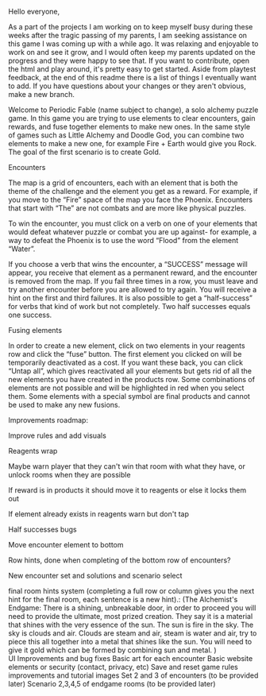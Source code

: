 
Hello everyone,

As a part of the projects I am working on to keep myself busy during these weeks after the tragic passing of my parents, I am seeking assistance on this game I was coming up with a while ago. It was relaxing and enjoyable to work on and see it grow, and I would often keep my parents updated on the progress and they were happy to see that. If you want to contribute, open the html and play around, it's pretty easy to get started. Aside from playtest feedback, at the end of this readme there is a list of things I eventually want to add. If you have questions about your changes or they aren't obvious, make a new branch. 




Welcome to Periodic Fable (name subject to change), a solo alchemy puzzle game. In this game you are trying to use elements to clear encounters, gain rewards, and fuse together elements to make new ones. In the same style of games such as Little Alchemy and Doodle God, you can combine two elements to make a new one, for example Fire + Earth would give you Rock. The goal of the first scenario is to create Gold. 

Encounters

The map is a grid of encounters, each with an element that is both the theme of the challenge and the element you get as a reward. For example, if you move to the “Fire” space of the map you face the Phoenix. Encounters that start with “The” are not combats and are more like physical puzzles. 

To win the encounter, you must click on a verb on one of your elements that would defeat whatever puzzle or combat you are up against- for example, a way to defeat the Phoenix is to use the word “Flood” from the element “Water”. 

If you choose a verb that wins the encounter, a “SUCCESS” message will appear, you receive that element as a permanent reward, and the encounter is removed from the map. If you fail three times in a row, you must leave and try another encounter before you are allowed to try again. You will receive a hint on the first and third failures. It is also possible to get a “half-success” for verbs that kind of work but not completely. Two half successes equals one success. 

Fusing elements

In order to create a new element, click on two elements in your reagents row and click the “fuse” button. The first element you clicked on will be temporarily deactivated as a cost. If you want these back, you can click “Untap all”, which gives reactivated all your elements but gets rid of all the new elements you have created in the products row. Some combinations of elements are not possible and will be highlighted in red when you select them. Some elements with a special symbol are final products and cannot be used to make any new fusions. 


Improvements roadmap: 

Improve rules and add visuals

Reagents wrap

Maybe warn player that they can't win that room with what they have, or unlock rooms when they are possible

If reward is in products it should move it to reagents or else it locks them out

If element already exists in reagents warn but don't tap

Half successes bugs

Move encounter element to bottom

Row hints, done when completing of the bottom row of encounters?

New encounter set and solutions and scenario select

final room hints system (completing a full row or column gives you the next hint for the final room, each sentence is a new hint).: (The Alchemist's Endgame: There is a shining, unbreakable door, in order to proceed you will need to provide the ultimate, most prized creation. They say it is a material that shines with the very essence of the sun. The sun is fire in the sky. The sky is clouds and air. Clouds are steam and air, steam is water and air, try to piece this all together into a metal that shines like the sun. You will need to give it gold which can be formed by combining sun and metal. )   
UI Improvements and bug fixes
Basic art for each encounter
Basic website elements or security (contact, privacy, etc)
Save and reset game
rules improvements and tutorial images
Set 2 and 3 of encounters (to be provided later)
Scenario 2,3,4,5 of endgame rooms (to be provided later)
